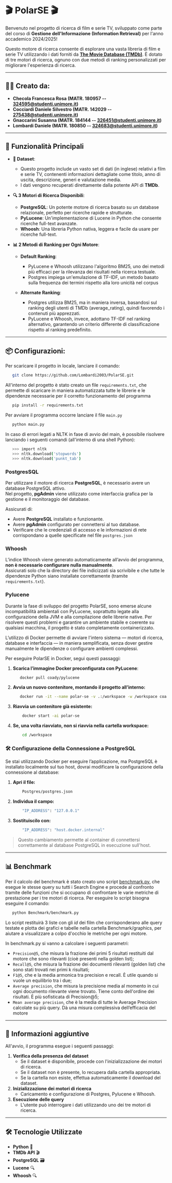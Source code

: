 # **🎬 PolarSE 🎬**

Benvenuto nel progetto di ricerca di film e serie TV, sviluppato come parte del corso di **Gestione dell'Informazione (Information Retrieval)** per l'anno accademico 2024/2025! 

Questo motore di ricerca consente di esplorare una vasta libreria di film e serie TV utilizzando i dati forniti da [**The Movie Database (TMDb)**](https://www.themoviedb.org/). È dotato di tre motori di ricerca, ognuno con due metodi di ranking personalizzati per migliorare l'esperienza di ricerca.

---

## 🧑‍💻 **Creato da:**
- **Checola Francesca Rosa (MATR. 180957 -- 324595@studenti.unimore.it)**
- **Cocciardi Daniele Silvestro (MATR. 142029 -- 275438@studenti.unimore.it)**
- **Gnaccarini Susanna (MATR. 184144 -- 326451@studenti.unimore.it)** 
- **Lombardi Daniele (MATR. 180850 -- 324683@studenti.unimore.it)**

---

## 🚀 **Funzionalità Principali**

- **🎥 Dataset**:
  - Questo progetto include un vasto set di dati (in inglese) relativi a film e serie TV, contenenti informazioni dettagliate come titolo, anno di uscita, descrizione, generi e valutazione media.
  - I dati vengono recuperati direttamente dalla potente API di **TMDb**.

- **🔍 3 Motori di Ricerca Disponibili**:
  - **PostgreSQL**: Un potente motore di ricerca basato su un database relazionale, perfetto per ricerche rapide e strutturate.
  - **PyLucene**: Un'implementazione di Lucene in Python che consente ricerche full-text avanzate.
  - **Whoosh**: Una libreria Python nativa, leggera e facile da usare per ricerche full-text.

- **📊 2 Metodi di Ranking per Ogni Motore**:
  - **Default Ranking**:
     - PyLucene e Whoosh utilizzano l'algoritmo BM25, uno dei metodi più efficaci per la rilevanza dei risultati nella ricerca testuale.
     - Postgres impiega un'emulazione di TF-IDF, un metodo basato sulla frequenza dei termini rispetto alla loro unicità nel corpus

  - **Alternate Ranking**:
     - Postgres utilizza BM25, ma in maniera inversa, basandosi sul ranking degli utenti di TMDb (average_rating), quindi favorendo i contenuti più apprezzati.
     - PyLucene e Whoosh, invece, adottano TF-IDF nel ranking alternativo, garantendo un criterio differente di classificazione rispetto al ranking predefinito.

---

## 📦 **Configurazioni**:
Per scaricare il progetto in locale, lanciare il comando:
```bash
   git clone https://github.com/Lombardi2003/PolarSE.git
   ```

All'interno del progetto è stato creato un file `requirements.txt`, che permette di scaricare in maniera automatizzata tutte le librerie e le dipendenze necessarie per il corretto funzionamento del programma
```bash
   pip install -r requirements.txt
   ```
Per avviare il programma occorre lanciare il file `main.py`
```bash
   python main.py
   ```
In caso di errori legati a NLTK in fase di avvio del main, è possibile risolvere lanciando i seguenti comandi (all'interno di una shell Python):
```bash
   >>> import nltk
   >>> nltk.download('stopwords')
   >>> nltk.download('punkt_tab')
   ```

### **PostgresSQL**
Per utilizzare il motore di ricerca **PostgreSQL**, è necessario avere un database PostgreSQL attivo.  
Nel progetto, **pgAdmin** viene utilizzato come interfaccia grafica per la gestione e il monitoraggio del database.

Assicurati di:
- Avere **PostgreSQL** installato e funzionante.
- Avere **pgAdmin** configurato per connettersi al tuo database.
- Verificare che le credenziali di accesso e le informazioni di rete corrispondano a quelle specificate nel file `postgres.json`

### **Whoosh**
L’indice Whoosh viene generato automaticamente all’avvio del programma, **non è necessario configurare nulla manualmente**.  
Assicurati solo che la directory dei file indicizzati sia scrivibile e che tutte le dipendenze Python siano installate correttamente (tramite `requirements.txt`).

### **Pylucene**

Durante la fase di sviluppo del progetto PolarSE, sono emerse alcune incompatibilità ambientali con PyLucene, soprattutto legate alla configurazione della JVM e alla compilazione delle librerie native. Per risolvere questi problemi e garantire un ambiente stabile e coerente su qualsiasi macchina, il progetto è stato completamente containerizzato.

L’utilizzo di Docker permette di avviare l'intero sistema — motori di ricerca, database e interfaccia — in maniera semplificata, senza dover gestire manualmente le dipendenze o configurare ambienti complessi.

Per eseguire PolarSE in Docker, segui questi passaggi:
1. **Scarica l’immagine Docker preconfigurata con PyLucene**:
   
    ```bash
       docker pull coady/pylucene
    ```
2. **Avvia un nuovo contenitore, montando il progetto all’interno:**

    ```bash
       docker run -it --name polar-se -v .:/workspace -w /workspace coady/pylucene bash
   ```
3. **Riavvia un contenitore già esistente:**
   
   ```bash
       docker start -ai polar-se
   ```
4. **Se, una volta riavviato, non si riavvia nella cartella workspace:**
   
   ```bash
       cd /workspace
   ```
 
### 🛠️ **Configurazione della Connessione a PostgreSQL**

Se stai utilizzando Docker per eseguire l’applicazione, ma PostgreSQL è installato localmente sul tuo host, dovrai modificare la configurazione della connessione al database:

1. **Apri il file:**

   ```bash
       Postgres/postgres.json
    ```
2. **Individua il campo:**

   ```bash
       "IP_ADDRESS": "127.0.0.1"
    ```
3. **Sostituiscilo con:**
 
   ```bash
       "IP_ADDRESS": "host.docker.internal"
    ```


> Questo cambiamento permette al container di connettersi correttamente al database PostgreSQL in esecuzione sull'host.

---
## 📊 **Benchmark**
Per il calcolo del benchmark è stato creato uno script [benchmark.py](Benchmark/benchmark.py), che esegue le stesse query su tutti i Search Engine e procede al confronto tramite delle funzioni che si occupano di confrontare le varie metriche di prestazione per i tre motori di ricerca. 
Per eseguire lo script bisogna eseguire il comando:

   ```bash
      python Benchmark/benchmark.py
   ```
Lo script restituirà 3 liste con gli *id* dei film che corrisponderano alle query testate e plotta dei grafici e tabelle nella cartella Benchmark/graphics, per aiutare a visualizzare a colpo d'occhio le metriche per ogni motore.

In benchmark.py si vanno a calcolare i seguenti parametri:
- `Precision@5`, che misura la frazione dei primi 5 risultati restituiti dal motore che sono rilevanti (cioè presenti nella golden list);
- `Recall@5`, che misura la frazione dei documenti rilevanti (golden list) che sono stati trovati nei primi k risultati;
- `F1@5`, che e la media armonica tra precision e recall. È utile quando si vuole un equilibrio tra i due;
- `Average precision`, che misura la precisione media al momento in cui ogni documento rilevante viene trovato. Tiene conto dell'ordine dei risultati. È più sofisticata di Precision@5;
- `Mean average precision`, che è la media di tutte le Average Precision calcolate su più query. Dà una misura complessiva dell’efficacia del motore

---
## 📝 **Informazioni aggiuntive**
All'avvio, il programma esegue i seguenti passaggi:
1. **Verifica della presenza del dataset**
   - Se il dataset è disponibile, procede con l'inizializzazione dei motori di ricerca.
   - Se il dataset non è presente, lo recupera dalla cartella appropriata.
   - Se la cartella non esiste, effettua automaticamente il download del dataset.
2. **Inizializzazione dei motori di ricerca**
   - Caricamento e configurazione di Postgres, Pylucene e Whoosh.
3. **Esecuzione delle query**
   - L'utente può interrogare i dati utilizzando uno dei tre motori di ricerca.

---

## 🛠️ **Tecnologie Utilizzate**
- **Python** 🐍
- **TMDb API** 🎬
- **PostgreSQL** 🗃️
- **Lucene** 🔍
- **Whoosh** 🔍
